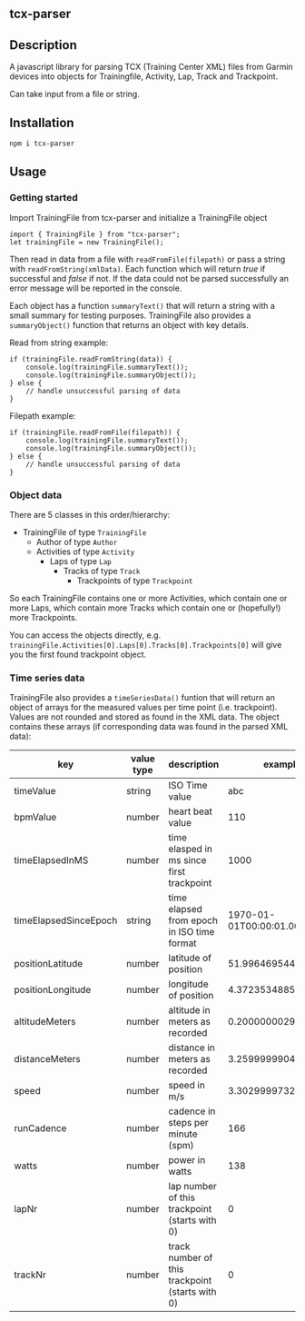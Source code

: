 ## tcx-parser

## Description
A javascript library for parsing TCX (Training Center XML) files from Garmin devices into objects for Trainingfile, Activity, Lap, Track and Trackpoint. 

Can take input from a file or string. 

## Installation

```bash
npm i tcx-parser
```


## Usage

### Getting started
Import TrainingFile from tcx-parser and initialize a TrainingFile object
```
import { TrainingFile } from "tcx-parser";
let trainingFile = new TrainingFile();
```

Then read in data from a file with `readFromFile(filepath)` or pass a string with `readFromString(xmlData)`. Each function which will return *true* if successful and *false* if not. If the data could not be parsed successfully an error message will be reported in the console.

Each object has a function `summaryText()` that will return a string with a small summary for testing purposes. TrainingFile also provides a `summaryObject()` function that returns an object with key details.

Read from string example:
````
if (trainingFile.readFromString(data)) {
    console.log(trainingFile.summaryText());
    console.log(trainingFile.summaryObject());
} else {
    // handle unsuccessful parsing of data
}
````
Filepath example:
````
if (trainingFile.readFromFile(filepath)) {
    console.log(trainingFile.summaryText());
    console.log(trainingFile.summaryObject());
} else {
    // handle unsuccessful parsing of data
}
````

### Object data
There are 5 classes in this order/hierarchy:
 
* TrainingFile of type `TrainingFile`
  * Author of type `Author`
  * Activities of type `Activity`
    * Laps of type `Lap`
       * Tracks of type `Track`
          * Trackpoints of type `Trackpoint`
  

So each TrainingFile contains one or more Activities, which contain one or more Laps, which contain more Tracks which contain one or (hopefully!) more Trackpoints.

You can access the objects directly, e.g. `trainingFile.Activities[0].Laps[0].Tracks[0].Trackpoints[0]` will give you the first found trackpoint object.

### Time series data
TrainingFile also provides a `timeSeriesData()` funtion that will return an object of arrays for the measured values per time point (i.e. trackpoint). Values are not rounded and stored as found in the XML data. The object contains these arrays (if corresponding data was found in the parsed XML data):




| key                   | value type | description                                     | example                  |
| --------------------- | ---------- | ----------------------------------------------- | ------------------------ |
| timeValue             | string     | ISO Time value                                  | abc                      |
| bpmValue              | number     | heart beat value                                | 110                      |
| timeElapsedInMS       | number     | time elasped in ms since first trackpoint       | 1000                     |
| timeElapsedSinceEpoch | string     | time elapsed from epoch in ISO time format      | 1970-01-01T00:00:01.000Z |
| positionLatitude      | number     | latitude of position                            | 51.99646954424679        |
| positionLongitude     | number     | longitude of position                           | 4.372353488579392        |
| altitudeMeters        | number     | altitude in meters as recorded                  | 0.20000000298023224      |
| distanceMeters        | number     | distance in meters as recorded                  | 3.259999990463257        |
| speed                 | number     | speed in m/s                                    | 3.302999973297119        |
| runCadence            | number     | cadence in steps per minute (spm)               | 166                      |
| watts                 | number     | power in watts                                  | 138                      |
| lapNr                 | number     | lap number of this trackpoint (starts with 0)   | 0                        |
| trackNr               | number     | track number of this trackpoint (starts with 0) | 0                        |
